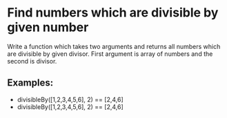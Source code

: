 <h1>Find numbers which are divisible by given number</h1>

<p>Write a function which takes two arguments and returns all numbers which are divisible by given divisor. First argument is array of numbers and the second is divisor.</p>

<h2>Examples:</h2>

<ul>
<li>divisibleBy([1,2,3,4,5,6], 2) == [2,4,6]</li>
<li>divisibleBy([1,2,3,4,5,6], 2) == [2,4,6]</li>
</ul>

